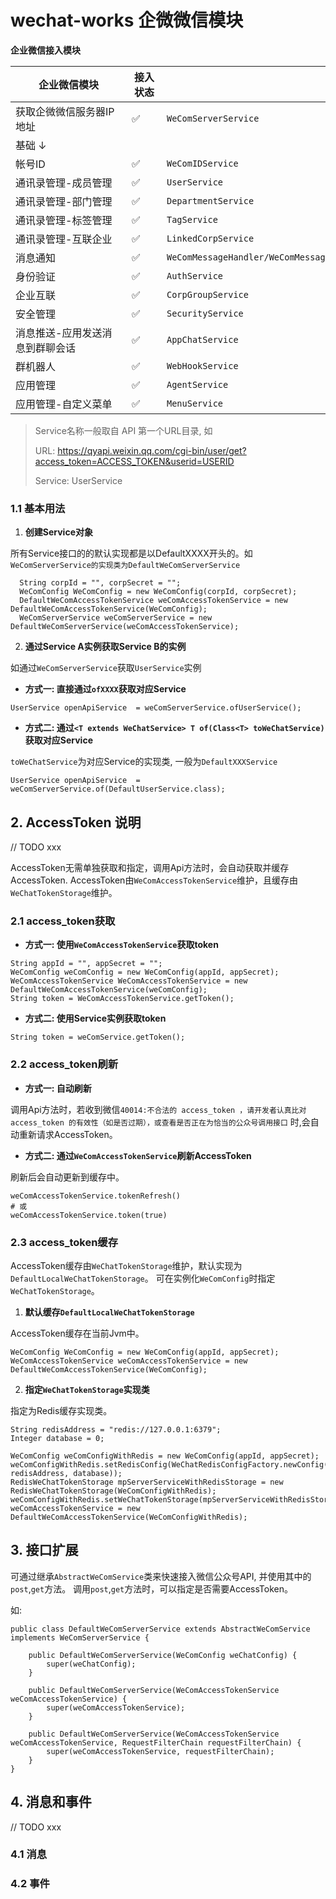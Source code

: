 # wechat-works 企微微信模块

**企业微信接入模块**

| 企业微信模块  <div style="width: 170px"/> | 接入状态 <div style="width: 40px"/> | 实现类  <div style="width: 150px"/>                                                | 用法         <div style="width: 100px"/>                                                                           | 
|-------------------------------------|---------------------------------|---------------------------------------------------------------------------------|------------------------------------------------------------------------------------------------------------------|
| 获取企微微信服务器IP地址                       | ✅                               | `WeComServerService`                                                            | [ServerServiceTest](src/test/java/org/kangspace/wechat/helper/work/WeComServerServiceTest.java)                  |
| 基础 ↓                                |                                 |                                                                                 |                                                                                                                  |
| 帐号ID                                | ✅                               | `WeComIDService`                                                                | [WeComIDServiceTest](src/test/java/org/kangspace/wechat/helper/work/WeComIDServiceTest.java)                     |
| 通讯录管理-成员管理                          | ✅                               | `UserService`                                                                   | [UserServiceTest](src/test/java/org/kangspace/wechat/helper/work/UserServiceTest.java)                           |
| 通讯录管理-部门管理                          | ✅                               | `DepartmentService`                                                             | [DepartmentServiceTest](src/test/java/org/kangspace/wechat/helper/work/DepartmentServiceTest.java)               |
| 通讯录管理-标签管理                          | ✅                               | `TagService`                                                                    | [TagServiceTest](src/test/java/org/kangspace/wechat/helper/work/TagServiceTest.java)                             |
| 通讯录管理-互联企业                          | ✅                               | `LinkedCorpService`                                                             | [LinkedCorpServiceTest](src/test/java/org/kangspace/wechat/helper/work/LinkedCorpServiceTest.java)               |
| 消息通知                                | ✅                               | `WeComMessageHandler/WeComMessageResolver,WeComEventHandler/WeComEventResolver` | [WeComMessageResolverTest](src/test/java/org/kangspace/wechat/helper/work/message/WeComMessageResolverTest.java) |
| 身份验证                                | ✅                               | `AuthService`                                                                   | [AuthServiceTest](src/test/java/org/kangspace/wechat/helper/work/AuthServiceTest.java)                           |
| 企业互联                                | ✅                               | `CorpGroupService`                                                              | [CorpGroupServiceTest](src/test/java/org/kangspace/wechat/helper/work/CorpGroupServiceTest.java)                 |
| 安全管理                                | ✅                               | `SecurityService`                                                               | [SecurityServiceTest](src/test/java/org/kangspace/wechat/helper/work/SecurityServiceTest.java)                   |
| 消息推送-应用发送消息到群聊会话                    | ✅                               | `AppChatService`                                                                | [AppChatServiceTest](src/test/java/org/kangspace/wechat/helper/work/AppChatServiceTest.java)                     |
| 群机器人                                | ✅                               | `WebHookService`                                                                | [WebHookServiceTest](src/test/java/org/kangspace/wechat/helper/work/WebHookServiceTest.java)                     |
| 应用管理                                | ✅                               | `AgentService`                                                                  | [AgentServiceTest](src/test/java/org/kangspace/wechat/helper/work/AgentServiceTest.java)                         |
| 应用管理-自定义菜单                          | ✅                               | `MenuService`                                                                   | [MenuServiceTest](src/test/java/org/kangspace/wechat/helper/work/MenuServiceTest.java)                           |

> Service名称一般取自 API 第一个URL目录, 如
>
> URL: https://qyapi.weixin.qq.com/cgi-bin/user/get?access_token=ACCESS_TOKEN&userid=USERID
>
> Service: UserService

### 1.1 基本用法

1. **创建Service对象**

所有Service接口的的默认实现都是以DefaultXXXX开头的。如`WeComServerService的实现类为DefaultWeComServerService`

```
  String corpId = "", corpSecret = "";
  WeComConfig WeComConfig = new WeComConfig(corpId, corpSecret);
  DefaultWeComAccessTokenService weComAccessTokenService = new DefaultWeComAccessTokenService(WeComConfig);
  WeComServerService weComServerService = new DefaultWeComServerService(weComAccessTokenService);
```

2. **通过Service A实例获取Service B的实例**

如通过`WeComServerService`获取`UserService`实例

- **方式一: 直接通过`ofXXXX`获取对应Service**

```
UserService openApiService  = weComServerService.ofUserService();
```

- **方式二: 通过`<T extends WeChatService> T of(Class<T> toWeChatService)`获取对应Service**

`toWeChatService`为对应Service的实现类, 一般为`DefaultXXXService`

```
UserService openApiService  = weComServerService.of(DefaultUserService.class);
```

## 2. AccessToken 说明

// TODO xxx

AccessToken无需单独获取和指定，调用Api方法时，会自动获取并缓存AccessToken.
AccessToken由`WeComAccessTokenService`维护，且缓存由`WeChatTokenStorage`维护。

### 2.1 access_token获取

- **方式一: 使用`WeComAccessTokenService`获取token**

```
String appId = "", appSecret = "";
WeComConfig weComConfig = new WeComConfig(appId, appSecret);
WeComAccessTokenService WeComAccessTokenService = new DefaultWeComAccessTokenService(weComConfig);
String token = WeComAccessTokenService.getToken();
```

- **方式二: 使用Service实例获取token**

```
String token = weComService.getToken();
```

### 2.2 access_token刷新

- **方式一: 自动刷新**

调用Api方法时，若收到微信`40014:不合法的 access_token ，请开发者认真比对 access_token 的有效性（如是否过期），或查看是否正在为恰当的公众号调用接口`
时,会自动重新请求AccessToken。

- **方式二: 通过`WeComAccessTokenService`刷新AccessToken**

刷新后会自动更新到缓存中。

```
weComAccessTokenService.tokenRefresh()
# 或
weComAccessTokenService.token(true)
```

### 2.3 access_token缓存

AccessToken缓存由`WeChatTokenStorage`维护，默认实现为`DefaultLocalWeChatTokenStorage`。
可在实例化`WeComConfig`时指定`WeChatTokenStorage`。

1. **默认缓存`DefaultLocalWeChatTokenStorage`**

AccessToken缓存在当前Jvm中。

```
WeComConfig WeComConfig = new WeComConfig(appId, appSecret);
WeComAccessTokenService weComAccessTokenService = new DefaultWeComAccessTokenService(WeComConfig);
```

2. **指定`WeChatTokenStorage`实现类**

指定为Redis缓存实现类。

```
String redisAddress = "redis://127.0.0.1:6379";
Integer database = 0;

WeComConfig weComConfigWithRedis = new WeComConfig(appId, appSecret);
weComConfigWithRedis.setRedisConfig(WeChatRedisConfigFactory.newConfig(WeChatRedisConfig.ServerType.SingleServer, redisAddress, database));
RedisWeChatTokenStorage mpServerServiceWithRedisStorage = new RedisWeChatTokenStorage(WeComConfigWithRedis);
weComConfigWithRedis.setWeChatTokenStorage(mpServerServiceWithRedisStorage);
weComAccessTokenService = new DefaultWeComAccessTokenService(WeComConfigWithRedis);
```

## 3. 接口扩展

可通过继承`AbstractWeComService`类来快速接入微信公众号API, 并使用其中的`post`,`get`方法。
调用`post`,`get`方法时，可以指定是否需要AccessToken。

如:

```
public class DefaultWeComServerService extends AbstractWeComService implements WeComServerService {

    public DefaultWeComServerService(WeComConfig weChatConfig) {
        super(weChatConfig);
    }

    public DefaultWeComServerService(WeComAccessTokenService weComAccessTokenService) {
        super(weComAccessTokenService);
    }

    public DefaultWeComServerService(WeComAccessTokenService weComAccessTokenService, RequestFilterChain requestFilterChain) {
        super(weComAccessTokenService, requestFilterChain);
    }
}
```

## 4. 消息和事件

// TODO xxx

### 4.1 消息

### 4.2 事件

